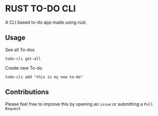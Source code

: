 # RUST TO-DO CLI
A CLI based to-do app made using rust.

## Usage

See all To-dos
```
todo-cli get-all
```

Create new To-do
```
todo-cli add "this is my new to-do"
```

## Contributions
Please feel free to improve this by opening an `issue` or submitting a `Pull Request`
